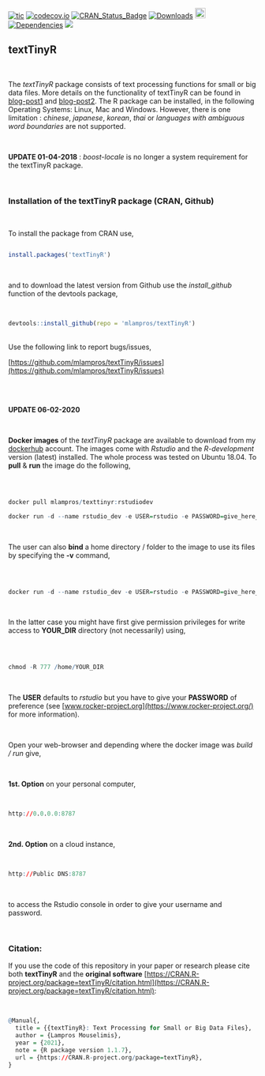 
[![tic](https://github.com/mlampros/textTinyR/workflows/tic/badge.svg?branch=master)](https://github.com/mlampros/textTinyR/actions)
[![codecov.io](https://codecov.io/github/mlampros/textTinyR/coverage.svg?branch=master)](https://codecov.io/github/mlampros/textTinyR?branch=master)
[![CRAN_Status_Badge](http://www.r-pkg.org/badges/version/textTinyR)](http://cran.r-project.org/package=textTinyR)
[![Downloads](http://cranlogs.r-pkg.org/badges/grand-total/textTinyR?color=blue)](http://www.r-pkg.org/pkg/textTinyR)
<a href="https://www.buymeacoffee.com/VY0x8snyh" target="_blank"><img src="https://www.buymeacoffee.com/assets/img/custom_images/orange_img.png" alt="Buy Me A Coffee" height="21px" ></a>
[![Dependencies](https://tinyverse.netlify.com/badge/textTinyR)](https://cran.r-project.org/package=textTinyR)
[![](https://img.shields.io/docker/automated/mlampros/texttinyr.svg)](https://hub.docker.com/r/mlampros/texttinyr)


## textTinyR
<br>

The *textTinyR* package consists of text processing functions for small or big data files. More details on the functionality of textTinyR can be found in [blog-post1](http://mlampros.github.io/2017/01/05/textTinyR_package/) and [blog-post2](http://mlampros.github.io/2018/04/04/extending_textTinyR_package/). The R package can be installed, in the following Operating Systems: Linux, Mac and Windows. However, there is one limitation : *chinese*, *japanese*, *korean*, *thai* or *languages with ambiguous word boundaries* are not supported.


<br>


**UPDATE 01-04-2018** : *boost-locale* is no longer a system requirement for the textTinyR package.


<br>


### **Installation of the textTinyR package (CRAN, Github)**

<br>

To install the package from CRAN use, 

```R

install.packages('textTinyR')


```
<br>

and to download the latest version from Github use the *install_github* function of the devtools package,
<br><br>

```R

devtools::install_github(repo = 'mlampros/textTinyR')


```
<br>
Use the following link to report bugs/issues,
<br>

[https://github.com/mlampros/textTinyR/issues](https://github.com/mlampros/textTinyR/issues)

<br><br>


**UPDATE 06-02-2020**

<br>

**Docker images** of the *textTinyR* package are available to download from my [dockerhub](https://hub.docker.com/r/mlampros/texttinyr) account. The images come with *Rstudio* and the *R-development* version (latest) installed. The whole process was tested on Ubuntu 18.04. To **pull** & **run** the image do the following,

<br>

```R

docker pull mlampros/texttinyr:rstudiodev

docker run -d --name rstudio_dev -e USER=rstudio -e PASSWORD=give_here_your_password --rm -p 8787:8787 mlampros/texttinyr:rstudiodev

```

<br>

The user can also **bind** a home directory / folder to the image to use its files by specifying the **-v** command,

<br>

```R

docker run -d --name rstudio_dev -e USER=rstudio -e PASSWORD=give_here_your_password --rm -p 8787:8787 -v /home/YOUR_DIR:/home/rstudio/YOUR_DIR mlampros/texttinyr:rstudiodev


```

<br>

In the latter case you might have first give permission privileges for write access to **YOUR_DIR** directory (not necessarily) using,

<br>

```R

chmod -R 777 /home/YOUR_DIR


```

<br>

The **USER** defaults to *rstudio* but you have to give your **PASSWORD** of preference (see [www.rocker-project.org](https://www.rocker-project.org/) for more information).

<br>

Open your web-browser and depending where the docker image was *build / run* give, 

<br>

**1st. Option** on your personal computer,

<br>

```R
http://0.0.0.0:8787 

```

<br>

**2nd. Option** on a cloud instance, 

<br>

```R
http://Public DNS:8787

```

<br>

to access the Rstudio console in order to give your username and password.

<br>

### **Citation:**

If you use the code of this repository in your paper or research please cite both **textTinyR** and the **original software** [https://CRAN.R-project.org/package=textTinyR/citation.html](https://CRAN.R-project.org/package=textTinyR/citation.html):

<br>

```R
@Manual{,
  title = {{textTinyR}: Text Processing for Small or Big Data Files},
  author = {Lampros Mouselimis},
  year = {2021},
  note = {R package version 1.1.7},
  url = {https://CRAN.R-project.org/package=textTinyR},
}
```

<br>

